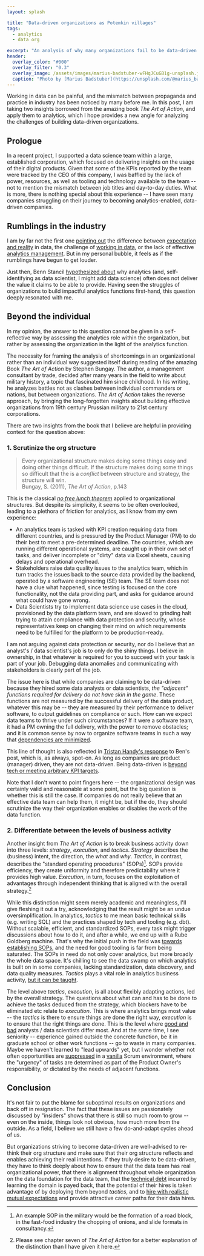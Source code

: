 ```yaml
---
layout: splash

title: "Data-driven organizations as Potemkin villages"
tags: 
  - analytics
  - data org

excerpt: "An analysis of why many organizations fail to be data-driven."
header:
  overlay_color: "#000"
  overlay_filter: "0.3"
  overlay_image: /assets/images/marius-badstuber-wFHqJCuGB1g-unsplash.jpg
  caption: "Photo by [Marius Badstuber](https://unsplash.com/@marius_badstuber) on [Unsplash](https://unsplash.com/)"
---
```


Working in data can be painful, and the mismatch between propaganda and practice in industry has been noticed by many before me. In this post, I am taking two insights borrowed from the amazing book *The Art of Action*, and apply them to analytics, which I hope provides a new angle for analyzing the challenges of building data-driven organizations.

## Prologue

In a recent project, I supported a data science team within a large, established corporation, which focused on delivering insights on the usage of their digital products. Given that some of the KPIs reported by the team were tracked by the CEO of this company, I was baffled by the lack of power, resources, as well as tooling and technology available to the team -- not to mention the mismatch between job titles and day-to-day duties. What is more, there is nothing special about this experience -- I have seen many companies struggling on their journey to becoming analytics-enabled, data-driven companies.  

## Rumblings in the industry

I am by far not the first one [pointing out](https://hackernoon.com/the-ai-hierarchy-of-needs-18f111fcc007) the difference between [expectation and reality](http://veekaybee.github.io/2019/02/13/data-science-is-different/) in data, the challenge of [working in data](https://maximebeauchemin.medium.com/the-downfall-of-the-data-engineer-5bfb701e5d6b), or the lack of effective [analytics management](https://pedram.substack.com/p/modern-data-team). But in my personal bubble, it feels as if the rumblings have begun to get louder.  

Just then, Benn Stancil [hypothesized about](https://benn.substack.com/p/third-rail) why analytics (and, self-identifying as data scientist, I might add data science) often does not deliver the value it claims to be able to provide. Having seen the struggles of organizations to build impactful analytics functions first-hand, this question deeply resonated with me.

## Beyond the individual

In my opinion, the answer to this question cannot be given in a self-reflective way by assessing the analytics role within the organization, but rather by assessing the organization in the light of the analytics function.  

The necessity for framing the analysis of shortcomings in an organizational rather than an individual way suggested itself during reading of the amazing Book *The Art of Action* by Stephen Bungay. The author, a management consultant by trade, decided after many years in the field to write about military history, a topic that fascinated him since childhood. In his writing, he analyzes battles not as clashes between individual commanders or nations, but between organizations. *The Art of Action* takes the reverse approach, by bringing the long-forgotten insights about building effective organizations from 19th century Prussian military to 21st century corporations.

There are two insights from the book that I believe are helpful in providing context for the question above:  

### 1. Scrutinize the org structure

> Every organizational structure makes doing some things easy and doing other things difficult. If the structure makes doing some things so difficult that the is a *conflict* between structure and strategy, the structure will win.  
Bungay, S. (2011), *The Art of Action*, p.143

This is the classical *[no free lunch theorem](https://chemicalstatistician.wordpress.com/2014/01/24/machine-learning-lesson-of-the-day-the-no-free-lunch-theorem/)* applied to organizational structures. But despite its simplicity, it seems to be often overlooked, leading to a plethora of friction for analytics, as I know from my own experience:

* An analytics team is tasked with KPI creation requiring data from different countries, and is pressured by the Product Manager (PM) to do their best to meet a pre-determined deadline. The countries, which are running different operational systems, are caught up in their own set of tasks, and deliver incomplete or "dirty" data via Excel sheets, causing delays and operational overhead.
* Stakeholders raise data quality issues to the analytics team, which in turn tracks the issues back to the source data provided by the backend, operated by a software engineering (SE) team. The SE team does not have a clue what happened, since testing is focused on the core functionality, not the data providing part, and asks for guidance around what could have gone wrong.
* Data Scientists try to implement data science use cases in the cloud, provisioned by the data platform team, and are slowed to grinding halt trying to attain compliance with data protection and security, whose representatives keep on changing their mind on which requirements need to be fulfilled for the platform to be production-ready.

I am not arguing against data protection or security, nor do I believe that an analyst's / data scientist's job is to only do the shiny things. I believe in ownership, in that whatever is required for you to succeed with your task is part of your job. Debugging data anomalies and communicating with stakeholders is clearly part of the job.  

The issue here is that while companies are claiming to be data-driven because they hired some data analysts or data scientists, *the "adjacent" functions required for delivery do not have skin in the game*. These functions are not measured by the successful delivery of the data product, whatever this may be -- they are measured by their performance to deliver software, to output guidelines on compliance or such. How can we expect data teams to thrive under such circumstances? If it were a software team, it had a PM owning the full delivery, with the power to remove obstacles; and it is common sense by now to organize software teams in such a way that [dependencies are minimized](https://www.scrum.org/resources/blog/eliminate-dependencies-dont-manage-them).

This line of thought is also reflected in [Tristan Handy's response](https://roundup.getdbt.com/p/purple-people-the-impact-of-analysts) to Ben's post, which is, as always, spot-on.
As long as companies are product (manager) driven, they are not data-driven. Being data-driven is [beyond tech or meeting arbitrary KPI targets](https://erikbern.com/2021/07/07/the-data-team-a-short-story.html).  

Note that I don't want to point fingers here -- the organizational design was certainly valid and reasonable at some point, but the big question is whether this is still the case. If companies do not really believe that an effective data team can help them, it might be, but if the do, they should scrutinize the way their organization enables or disables the work of the data function.  

### 2. Differentiate between the levels of business activity

Another insight from *The Art of Action* is to break business activity down into three levels: *strategy*, *execution*, and *tactics*. *Strategy* describes the (business) intent, the direction, the *what* and *why*. *Tactics*, in contrast, describes the "standard operating procedures" (SOPs)[^1]. SOPs provide efficiency, they create uniformity and therefore predictability where it provides high value. *Execution*, in turn, focuses on the exploitation of advantages through independent thinking that is aligned with the overall strategy.[^2]

While this distinction might seem merely academic and meaningless, I'll give fleshing it out a try, acknowledging that the result might be an undue oversimplification. In analytics, *tactics* to me mean basic technical skills (e.g. writing SQL) and the practices shaped by tech and tooling (e.g. dbt). Without scalable, efficient, and standardized SOPs, every task might trigger discussions about how to do it, and after a while, we end up with a Rube Goldberg machine. That's why the initial push in the field was [towards establishing SOPs](https://blog.getdbt.com/what-exactly-is-dbt/), and the need for good tooling is far from being saturated. The SOPs in need do not only cover analytics, but more broadly the whole data space. It's chilling to see the data swamp on which analytics is built on in some companies, lacking standardization, data discovery, and data quality measures. *Tactics* plays a vital role in analytics business activity, [but it can be taught](https://benn.substack.com/p/analytics-is-at-a-crossroads).

The level above *tactics*, *execution*, is all about flexibly adapting actions, led by the overall strategy. The questions about what can and has to be done to achieve the tasks deduced from the strategy, which blockers have to be eliminated etc relate to *execution*. This is where analytics brings most value -- the *tactics* is there to ensure things are done the right way, *execution* is to ensure that the right things are done. This is the level where [good and bad](https://ianwhitestone.work/good-ds-bad-ds/) analysts / data scientists differ most. And at the same time, I see seniority -- experience gained outside the concrete function, be it in graduate school or other work functions -- go to waste in many companies. Maybe we haven't learned to "lead upwards" yet, but I wonder whether not often opportunities are [suppressed](https://locallyoptimistic.com/post/agile-analytics-p1) in a [vanilla](https://eugeneyan.com/writing/data-science-and-agile-what-works-and-what-doesnt/) Scrum environment, where the "urgency" of tasks are determined as part of the Product Owner's responsibility, or dictated by the needs of adjacent functions.  

## Conclusion

It's not fair to put the blame for suboptimal results on organizations and back off in resignation. The fact that these issues are passionately discussed by "insiders" shows that there is still so much room to grow -- even on the inside, things look not obvious, how much more from the outside. As a field, I believe we still have a few do-and-adapt cycles ahead of us.

But organizations striving to become data-driven are well-advised to re-think their org structure and make sure that their org structure reflects and enables achieving their real intentions.
If they truly desire to be data-driven, they have to think deeply about how to ensure that the data team has real organizational power, that there is alignment throughout whole organization on the data foundation for the data team, that the [technical debt](https://refactoring.fm/p/the-true-meaning-of-technical-debt) incurred by learning the domain is payed back, that the potential of their hires is taken advantage of by deploying them beyond *tactics*, and to [hire with realistic mutual expectations](https://benn.substack.com/p/third-rail#footnote-anchor-4) and provide attractive career paths for their data hires.

[^1]: An example SOP in the military would be the formation of a road block, in the fast-food industry the chopping of onions, and slide formats in consultancy.
[^2]: Please see chapter seven of *The Art of Action* for a better explanation of the distinction than I have given it here.
